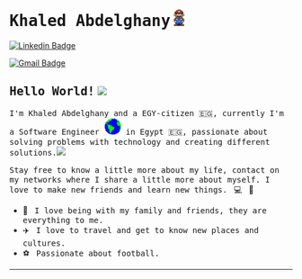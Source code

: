# <samp>Khaled Abdelghany</samp><img src="https://github.com/khaled-Muhamed/khaled-Muhamed/blob/main/assets/mario_hello_big.gif" width="30px">

[![Linkedin Badge](https://img.shields.io/badge/LinkedIn-%230077B5.svg?&style=flat-square&logo=linkedin&logoColor=white&color=071A2C&link=https://www.linkedin.com/in/khaled-abdelghany-40594512a/)](https://www.linkedin.com/in/khaled-abdelghany-40594512a/)

[![Gmail Badge](https://img.shields.io/badge/Gmail-%231877F2.svg?&style=flat-square&logo=gmail&logoColor=white&color=071A2C&link=mailto:khaled.m.abdelghany@gmail.com)](mailto:khaled.m.abdelghany@gmail.com)

## <samp>Hello World!</samp> <img src="https://github.com/mupezzuol/mupezzuol/blob/master/assets/earth.gif" width="22px">

<samp>I'm Khaled Abdelghany and a EGY-citizen 🇪🇬, currently I'm a Software Engineer <img src="https://github.com/khaled-Muhamed/khaled-Muhamed/blob/main/assets/earth.gif" width="30px"> in Egypt 🇪🇬, passionate about solving problems with technology and creating different solutions.</samp><img src="https://media.giphy.com/media/WUlplcMpOCEmTGBtBW/giphy.gif" width="24">

<samp>Stay free to know a little more about my life, contact on my networks where I share a little more about myself. I love to make new friends and learn new things.</samp> &nbsp; 💻 &nbsp; 🚀

- 🏡 &nbsp; <samp>I love being with my family and friends, they are everything to me.</samp>
- ✈️ &nbsp; <samp>I love to travel and get to know new places and cultures.</samp>
- ⚽ &nbsp; <samp>Passionate about football.</samp>
---
